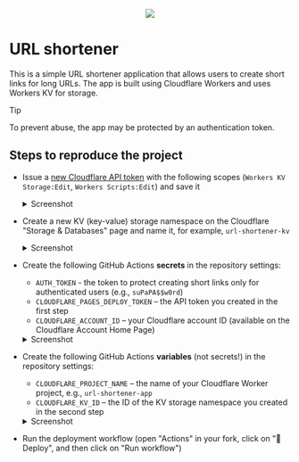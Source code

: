 <p align="center">
  <a href="https://github.com/tarampampam/url-shortener#readme">
    <picture>
      <source media="(prefers-color-scheme: dark)" srcset="https://socialify.git.ci/tarampampam/url-shortener/image?description=1&font=Raleway&forks=1&issues=1&owner=1&pulls=1&pattern=Solid&stargazers=1&theme=Dark">
      <img align="center" src="https://socialify.git.ci/tarampampam/url-shortener/image?description=1&font=Raleway&forks=1&issues=1&owner=1&pulls=1&pattern=Solid&stargazers=1&theme=Light">
    </picture>
  </a>
</p>

# URL shortener

This is a simple URL shortener application that allows users to create short links for long URLs. The app is
built using Cloudflare Workers and uses Workers KV for storage.

> [!TIP]
> To prevent abuse, the app may be protected by an authentication token.

## Steps to reproduce the project

* Issue a [new Cloudflare API token][new_cf_token] with the following scopes (`Workers KV Storage:Edit`,
  `Workers Scripts:Edit`) and save it
  <details>
  <summary>Screenshot</summary>

  ![screenshot][token_scopes]

  </details>
* Create a new KV (key-value) storage namespace on the Cloudflare "Storage & Databases" page and name it,
  for example, `url-shortener-kv`
  <details>
  <summary>Screenshot</summary>

  ![screenshot][new_kv]

  </details>
* Create the following GitHub Actions **secrets** in the repository settings:
  - `AUTH_TOKEN` - the token to protect creating short links only for authenticated users (e.g., `suPaPA$$w0rd`)
  - `CLOUDFLARE_PAGES_DEPLOY_TOKEN` – the API token you created in the first step
  - `CLOUDFLARE_ACCOUNT_ID` – your Cloudflare account ID (available on the Cloudflare Account Home Page)
  <details>
  <summary>Screenshot</summary>

  ![screenshot][account_id]

  </details>
* Create the following GitHub Actions **variables** (not secrets!) in the repository settings:
  - `CLOUDFLARE_PROJECT_NAME` – the name of your Cloudflare Worker project, e.g., `url-shortener-app`
  - `CLOUDFLARE_KV_ID` – the ID of the KV storage namespace you created in the second step
  <details>
  <summary>Screenshot</summary>

  ![screenshot][kv_id]

  </details>
* Run the deployment workflow (open "Actions" in your fork, click on "🚀 Deploy", and then click on "Run workflow")

[new_cf_token]:https://dash.cloudflare.com/profile/api-tokens
[token_scopes]:https://habrastorage.org/webt/zw/ou/1k/zwou1kfrf_5z9ije8bsxkhn_iqc.png
[new_kv]:https://habrastorage.org/webt/ql/z5/e2/qlz5e2th3q9o9bbbcupbfrvedwu.png
[kv_id]:https://habrastorage.org/webt/xo/7i/rl/xo7irl-7ulmpe8shd1l8g4arasi.png
[account_id]:https://habrastorage.org/webt/8c/ws/dx/8cwsdxoo_7ioonkgg1u2k2_qj6c.png

